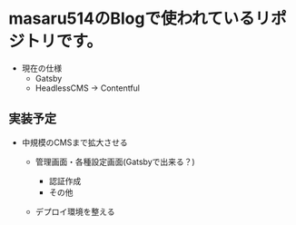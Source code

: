 # masaru514のBlogで使われているリポジトリです。
- 現在の仕様
  - Gatsby
  - HeadlessCMS → Contentful

## 実装予定
- 中規模のCMSまで拡大させる
  - 管理画面・各種設定画面(Gatsbyで出来る？)
    - 認証作成
    - その他

  - デプロイ環境を整える

